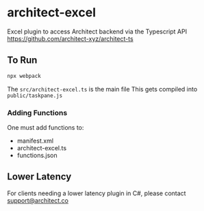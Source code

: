 # architect-excel
Excel plugin to access Architect backend via the Typescript API
https://github.com/architect-xyz/architect-ts



## To Run

```bash
npx webpack
```

The `src/architect-excel.ts` is the main file
This gets compiled into `public/taskpane.js`


### Adding Functions

One must add functions to:
- manifest.xml
- architect-excel.ts
- functions.json



## Lower Latency
For clients needing a lower latency plugin in C#, please contact support@architect.co